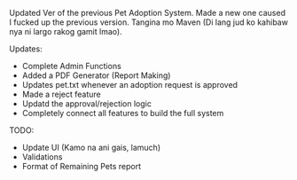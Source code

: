 Updated Ver of the previous Pet Adoption System. Made a new one caused I fucked up the previous version. 
Tangina mo Maven (Di lang jud ko kahibaw nya ni largo rakog gamit lmao).

Updates: 
  - Complete Admin Functions
  - Added a PDF Generator (Report Making)
  - Updates pet.txt whenever an adoption request is approved
  - Made a reject feature
  - Updatd the approval/rejection logic 
  - Completely connect all features to build the full system

TODO: 
  - Update UI (Kamo na ani gais, lamuch)
  - Validations
  - Format of Remaining Pets report
  

